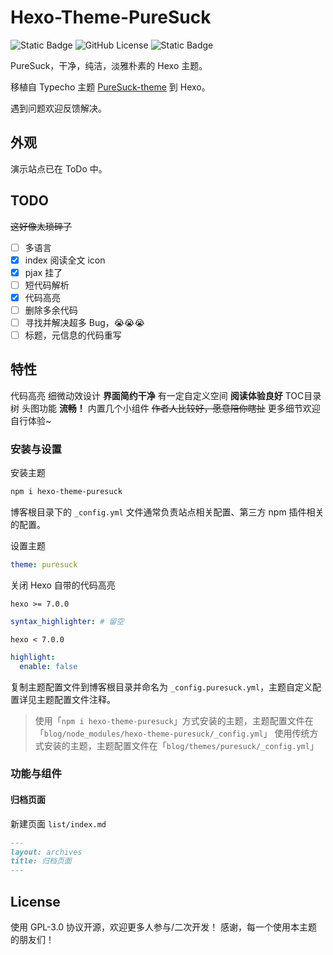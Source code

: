 # Hexo-Theme-PureSuck

![Static Badge](https://img.shields.io/github/v/release/God-2077/hexo-theme-puresuck?color=pink)
![GitHub License](https://img.shields.io/github/license/God-2077/hexo-theme-puresuck?color=pink)
![Static Badge](https://img.shields.io/badge/AUTHOR-Kissablecho-pink)

PureSuck，干净，纯洁，淡雅朴素的 Hexo 主题。

移植自 Typecho 主题 [PureSuck-theme](https://github.com/MoXiaoXi233/PureSuck-theme) 到 Hexo。

遇到问题欢迎反馈解决。

## 外观

演示站点已在 ToDo 中。

## TODO

~~这好像太琐碎了~~

- [ ] 多语言
- [x] index 阅读全文 icon
- [X] pjax 挂了
- [ ] 短代码解析
- [X] 代码高亮
- [ ] 删除多余代码
- [ ] 寻找并解决超多 Bug，😭😭😭
- [ ] 标题，元信息的代码重写

## 特性

代码高亮
细微动效设计
**界面简约干净**
有一定自定义空间
**阅读体验良好**
TOC目录树
头图功能
**流畅！**
内置几个小组件
~~作者人比较好，愿意陪你瞎扯~~
更多细节欢迎自行体验~

### 安装与设置

安装主题

```bash
npm i hexo-theme-puresuck
```

博客根目录下的 `_config.yml` 文件通常负责站点相关配置、第三方 npm 插件相关的配置。

设置主题

```yaml
theme: puresuck
```

关闭 Hexo 自带的代码高亮

`hexo >= 7.0.0`

```yaml
syntax_highlighter: # 留空
```

`hexo < 7.0.0`

```yaml
highlight:
  enable: false
```

复制主题配置文件到博客根目录并命名为 `_config.puresuck.yml`，主题自定义配置详见主题配置文件注释。

>使用「`npm i hexo-theme-puresuck`」方式安装的主题，主题配置文件在「`blog/node_modules/hexo-theme-puresuck/_config.yml`」
>使用传统方式安装的主题，主题配置文件在「`blog/themes/puresuck/_config.yml`」



### 功能与组件

#### 归档页面

新建页面 `list/index.md`

```markdown
---
layout: archives
title: 归档页面
---
```


## License

使用 GPL-3.0 协议开源，欢迎更多人参与/二次开发！
感谢，每一个使用本主题的朋友们！
